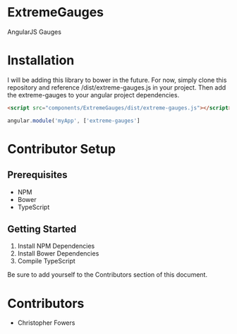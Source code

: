 # ExtremeGauges
AngularJS Gauges

# Installation #
I will be adding this library to bower in the future. For now, simply clone this repository and reference
/dist/extreme-gauges.js in your project. Then add the extreme-gauges to your angular project dependencies.

```html
<script src="components/ExtremeGauges/dist/extreme-gauges.js"></script>
```

```javascript
angular.module('myApp', ['extreme-gauges']
```

# Contributor Setup #
## Prerequisites ##

* NPM
* Bower
* TypeScript

## Getting Started ##

1. Install NPM Dependencies
2. Install Bower Dependencies
3. Compile TypeScript

Be sure to add yourself to the Contributors section of this document.

# Contributors #
* Christopher Fowers
